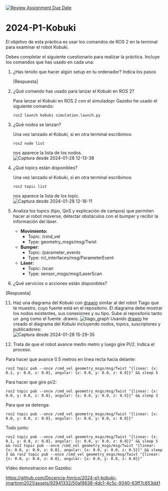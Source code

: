 [![Review Assignment Due Date](https://classroom.github.com/assets/deadline-readme-button-24ddc0f5d75046c5622901739e7c5dd533143b0c8e959d652212380cedb1ea36.svg)](https://classroom.github.com/a/tecaRa11)
# 2024-P1-Kobuki

El objetivo de esta práctica es usar los comandos de ROS 2 en la terminal para examinar el robot Kobuki.

Debes completar el siguiente cuestionario para realizar la práctica. Incluye los comandos que has usado en cada una:


1. ¿Has tenido que hacer algún setup en tu ordenador? Indica los pasos
   
   [Respuesta]

3. ¿Qué comando has usado para lanzar el Kobuki en ROS 2?

   Para lanzar el Kobuki en ROS 2 con el simuladopr Gazebo he usado el siguiente comando:

   ```
   ros2 launch kobuki simulation.launch.py
   ```

5. ¿Qué nodos se lanzan? 
   
   Una vez lanzado el Kobuki, si en otra terminal escribimos:
   ```
   ros2 node list
   ```
   nos aparece la lista de los nodos.  
   ![Captura desde 2024-01-28 12-13-38](https://github.com/Docencia-fmrico/2024-p1-kobuki-jmartinm2021/assets/92941332/08c93e72-dc67-4e14-b7ec-b57244925578)


7. ¿Qué topics están disponibles? 
   
   Una vez lanzado el Kobuki, si en otra terminal escribimos:
   ```
   ros2 topic list
   ```
   nos aparece la lista de los topic.  
   ![Captura desde 2024-01-28 12-16-11](https://github.com/Docencia-fmrico/2024-p1-kobuki-jmartinm2021/assets/92941332/820b3aba-f40d-49b1-9de7-ae465d59c012)


9. Analiza los topics (tipo, QoS y explicación de campos) que permiten hacer al robot moverse, detectar obstáculos con el bumper y recibir la información del láser.
   - **Movimiento:**
        - Topic: /cmd_vel
        - Type: geometry_msgs/msg/Twist
   - **Bumper:**
        - Topic: /parameter_events
        - Type: rcl_interfaces/msg/ParameterEvent
   - **Láser:**
        - Topic: /scan
        - Type: sensor_msgs/msg/LaserScan
10. ¿Qué servicios o acciones están disponibles? 
   
   [Respuesta]

11. Haz una diagrama del Kobuki con [drawio](https://app.diagrams.net/) similar al del robot Tiago que te muestro, cuyo fuente está en el repositorio. El diagrama debe mostrar los nodos existentes, sus conexiones y su tipo. Sube al repositorio tanto un .png como el fuente .drawio.
![tiago_graph](https://github.com/Docencia-fmrico/2024-P1-Kobuki/assets/3810011/a2161319-f181-4905-8fd2-2b1ed3f2151e)
  Usando [drawio](https://app.diagrams.net/) he creado el diagrama del Kobuki incluyendo nodos, topics, suscriptores y publicadores:  
  ![Captura desde 2024-01-28 15-29-35](https://github.com/Docencia-fmrico/2024-p1-kobuki-jmartinm2021/assets/92941332/b7481011-6146-439a-aac7-b86d9450573e)


13. Trata de que el robot avance medio metro y luego gire PI/2. Indica el proceso.  
    
   Para hacer que avance 0.5 metros en linea recta hacia delante:
```
ros2 topic pub --once /cmd_vel geometry_msgs/msg/Twist "{linear: {x: 0.1, y: 0.0, z: 0.0}, angular: {x: 0.0, y: 0.0, z: 0.0}}" && sleep 5
```
   Para hacer que gire pi/2:
```
ros2 topic pub --once /cmd_vel geometry_msgs/msg/Twist "{linear: {x: 0.0, y: 0.0, z: 0.0}, angular: {x: 0.0, y: 0.0, z: 0.5}}" && sleep 3
```
   Para que se detenga:
```
ros2 topic pub --once /cmd_vel geometry_msgs/msg/Twist "{linear: {x: 0.0, y: 0.0, z: 0.0}, angular: {x: 0.0, y: 0.0, z: 0.0}}"
```
   Todo junto:
```
ros2 topic pub --once /cmd_vel geometry_msgs/msg/Twist "{linear: {x: 0.1, y: 0.0, z: 0.0}, angular: {x: 0.0, y: 0.0, z: 0.0}}" && sleep 5 && ros2 topic pub --once /cmd_vel geometry_msgs/msg/Twist "{linear: {x: 0.0, y: 0.0, z: 0.0}, angular: {x: 0.0, y: 0.0, z: 0.5}}" && sleep 3 && ros2 topic pub --once /cmd_vel geometry_msgs/msg/Twist "{linear: {x: 0.0, y: 0.0, z: 0.0}, angular: {x: 0.0, y: 0.0, z: 0.0}}"
```
   Video demostracion en Gazebo:
   

https://github.com/Docencia-fmrico/2024-p1-kobuki-jmartinm2021/assets/92941332/50af8638-4dc1-4c5c-9340-63ff7c853dd1

